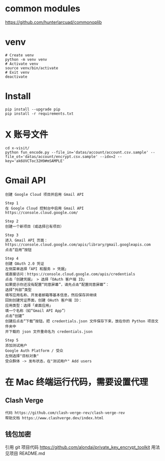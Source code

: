 # common modules
https://github.com/hunterlarcuad/commonoplib

# venv
```
# Create venv
python -m venv venv
# Activate venv
source venv/bin/activate
# Exit venv
deactivate
```

# Install
```
pip install --upgrade pip
pip install -r requirements.txt
```

# X 账号文件
```
cd x-visit/
python fun_encode.py --file_in='datas/account/account.csv.sample' --file_ot='datas/account/encrypt.csv.sample' --idx=2 --key='ak6UVCToc32H9#mSAMPLE'
```

# Gmail API
```
创建 Google Cloud 项目并启用 Gmail API

Step 1
在 Google Cloud 控制台中启用 Gmail API
https://console.cloud.google.com/

Step 2
创建一个新项目（或选择已有项目）

Step 3
进入 Gmail API 页面：
https://console.cloud.google.com/apis/library/gmail.googleapis.com
点击“启用”按钮

Step 4
创建 OAuth 2.0 凭证
左侧菜单选择「API 和服务 > 凭据」
或直接访问：https://console.cloud.google.com/apis/credentials
点击「创建凭据」 > 选择「OAuth 客户端 ID」
如果提示你还没有配置“同意屏幕”，请先点击“配置同意屏幕”：
选择“外部”类型
填写应用名称、开发者邮箱等基本信息，然后保存并继续
回到创建凭证界面，创建 OAuth 客户端 ID：
应用类型：选择「桌面应用」
填一个名称（如“Gmail API App”）
点击“创建”
创建后点击“下载”按钮，把 credentials.json 文件保存下来，放在你的 Python 项目文件夹中
并下载的 json 文件重命名为 credentials.json

Step 5
添加测试用户
Google Auth Platform / 受众
左侧选择"目标对象"
受众群体 -> 发布状态，在"测试用户" Add users
```

# 在 Mac 终端运行代码，需要设置代理
## Clash Verge
```
代码 https://github.com/clash-verge-rev/clash-verge-rev
帮助文档 https://www.clashverge.dev/index.html
```

## 钱包加密
引用 git 项目代码
https://github.com/alondai/private_key_encrypt_toolkit
用法见项目 README.md
